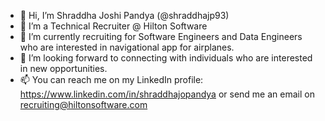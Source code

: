 - 👋 Hi, I’m Shraddha Joshi Pandya (@shraddhajp93)
- 👀 I’m a Technical Recruiter @ Hilton Software
- 🌱 I’m currently recruiting for Software Engineers and Data Engineers who are interested in navigational app for airplanes.
- 💞️ I’m looking forward to connecting with individuals who are interested in new opportunities.
- 📫 You can reach me on my LinkedIn profile: https://www.linkedin.com/in/shraddhajopandya or send me an email on recruiting@hiltonsoftware.com
